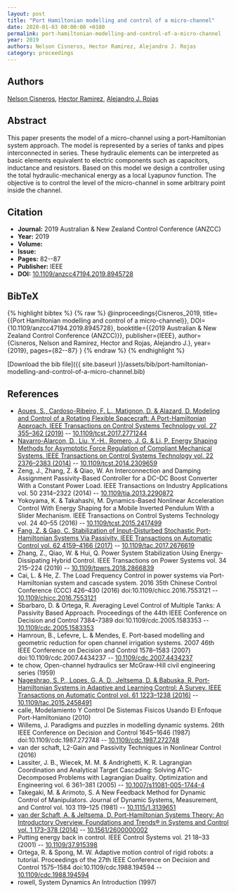 ```yaml
---
layout: post
title: "Port Hamiltonian modelling and control of a micro-channel"
date: 2020-01-03 00:00:00 +0100
permalink: port-hamiltonian-modelling-and-control-of-a-micro-channel
year: 2019
authors: Nelson Cisneros, Hector Ramirez, Alejandro J. Rojas
category: proceedings
---
```

 
## Authors
[Nelson Cisneros](authors/nelson-cisneros), [Hector Ramirez](authors/hector-ramirez), [Alejandro J. Rojas](authors/alejandro-jose-rojas)
 
## Abstract
This paper presents the model of a micro-channel using a port-Hamiltonian system approach. The model is represented by a series of tanks and pipes interconnected in series. These hydraulic elements can be interpreted as basic elements equivalent to electric components such as capacitors, inductance and resistors. Based on this model we design a controller using the total hydraulic-mechanical energy as a local Lyapunov function. The objective is to control the level of the micro-channel in some arbitrary point inside the channel.
 
## Citation
- **Journal:** 2019 Australian &amp; New Zealand Control Conference (ANZCC)
- **Year:** 2019
- **Volume:** 
- **Issue:** 
- **Pages:** 82--87
- **Publisher:** IEEE
- **DOI:** [10.1109/anzcc47194.2019.8945728](https://doi.org/10.1109/anzcc47194.2019.8945728)
 
## BibTeX
{% highlight bibtex %}
{% raw %}
@inproceedings{Cisneros_2019,
  title={{Port Hamiltonian modelling and control of a micro-channel}},
  DOI={10.1109/anzcc47194.2019.8945728},
  booktitle={{2019 Australian &amp; New Zealand Control Conference (ANZCC)}},
  publisher={IEEE},
  author={Cisneros, Nelson and Ramirez, Hector and Rojas, Alejandro J.},
  year={2019},
  pages={82--87}
}
{% endraw %}
{% endhighlight %}
 
[Download the bib file]({{ site.baseurl }}/assets/bib/port-hamiltonian-modelling-and-control-of-a-micro-channel.bib)
 
## References
- [Aoues, S., Cardoso-Ribeiro, F. L., Matignon, D. & Alazard, D. Modeling and Control of a Rotating Flexible Spacecraft: A Port-Hamiltonian Approach. IEEE Transactions on Control Systems Technology vol. 27 355–362 (2019)](modeling-and-control-of-a-rotating-flexible-spacecraft-a-port-hamiltonian-approach) -- [10.1109/tcst.2017.2771244](https://doi.org/10.1109/tcst.2017.2771244)
- [Navarro-Alarcon, D., Liu, Y.-H., Romero, J. G. & Li, P. Energy Shaping Methods for Asymptotic Force Regulation of Compliant Mechanical Systems. IEEE Transactions on Control Systems Technology vol. 22 2376–2383 (2014)](energy-shaping-methods-for-asymptotic-force-regulation-of-compliant-mechanical-systems) -- [10.1109/tcst.2014.2309659](https://doi.org/10.1109/tcst.2014.2309659)
- Zeng, J., Zhang, Z. & Qiao, W. An Interconnection and Damping Assignment Passivity-Based Controller for a DC–DC Boost Converter With a Constant Power Load. IEEE Transactions on Industry Applications vol. 50 2314–2322 (2014) -- [10.1109/tia.2013.2290872](https://doi.org/10.1109/tia.2013.2290872)
- Yokoyama, K. & Takahashi, M. Dynamics-Based Nonlinear Acceleration Control With Energy Shaping for a Mobile Inverted Pendulum With a Slider Mechanism. IEEE Transactions on Control Systems Technology vol. 24 40–55 (2016) -- [10.1109/tcst.2015.2417499](https://doi.org/10.1109/tcst.2015.2417499)
- [Fang, Z. & Gao, C. Stabilization of Input-Disturbed Stochastic Port-Hamiltonian Systems Via Passivity. IEEE Transactions on Automatic Control vol. 62 4159–4166 (2017)](stabilization-of-input-disturbed-stochastic-port-hamiltonian-systems-via-passivity) -- [10.1109/tac.2017.2676619](https://doi.org/10.1109/tac.2017.2676619)
- Zhang, Z., Qiao, W. & Hui, Q. Power System Stabilization Using Energy-Dissipating Hybrid Control. IEEE Transactions on Power Systems vol. 34 215–224 (2019) -- [10.1109/tpwrs.2018.2866839](https://doi.org/10.1109/tpwrs.2018.2866839)
- Cai, L. & He, Z. The Load Frequency Control in power systems via Port-Hamiltonian system and cascade system. 2016 35th Chinese Control Conference (CCC) 426–430 (2016) doi:10.1109/chicc.2016.7553121 -- [10.1109/chicc.2016.7553121](https://doi.org/10.1109/chicc.2016.7553121)
- Sbarbaro, D. & Ortega, R. Averaging Level Control of Multiple Tanks: A Passivity Based Approach. Proceedings of the 44th IEEE Conference on Decision and Control 7384–7389 doi:10.1109/cdc.2005.1583353 -- [10.1109/cdc.2005.1583353](https://doi.org/10.1109/cdc.2005.1583353)
- Hamroun, B., Lefevre, L. & Mendes, E. Port-based modelling and geometric reduction for open channel irrigation systems. 2007 46th IEEE Conference on Decision and Control 1578–1583 (2007) doi:10.1109/cdc.2007.4434237 -- [10.1109/cdc.2007.4434237](https://doi.org/10.1109/cdc.2007.4434237)
- te chow, Open-channel hydraulics ser McGraw-Hill civil engineering series (1959)
- [Nageshrao, S. P., Lopes, G. A. D., Jeltsema, D. & Babuska, R. Port-Hamiltonian Systems in Adaptive and Learning Control: A Survey. IEEE Transactions on Automatic Control vol. 61 1223–1238 (2016)](port-hamiltonian-systems-in-adaptive-and-learning-control-a-survey) -- [10.1109/tac.2015.2458491](https://doi.org/10.1109/tac.2015.2458491)
- calle, Modelamiento Y Control De Sistemas Fisicos Usando El Enfoque Port-Hamiltoniano (2010)
- Willems, J. Paradigms and puzzles in modelling dynamic systems. 26th IEEE Conference on Decision and Control 1645–1646 (1987) doi:10.1109/cdc.1987.272748 -- [10.1109/cdc.1987.272748](https://doi.org/10.1109/cdc.1987.272748)
- van der schaft, L2-Gain and Passivity Techniques in Nonlinear Control (2016)
- Lassiter, J. B., Wiecek, M. M. & Andrighetti, K. R. Lagrangian Coordination and Analytical Target Cascading: Solving ATC-Decomposed Problems with Lagrangian Duality. Optimization and Engineering vol. 6 361–381 (2005) -- [10.1007/s11081-005-1744-4](https://doi.org/10.1007/s11081-005-1744-4)
- Takegaki, M. & Arimoto, S. A New Feedback Method for Dynamic Control of Manipulators. Journal of Dynamic Systems, Measurement, and Control vol. 103 119–125 (1981) -- [10.1115/1.3139651](https://doi.org/10.1115/1.3139651)
- [van der Schaft, A. & Jeltsema, D. Port-Hamiltonian Systems Theory: An Introductory Overview. Foundations and Trends® in Systems and Control vol. 1 173–378 (2014)](port-hamiltonian-systems-theory-an-introductory-overview) -- [10.1561/2600000002](https://doi.org/10.1561/2600000002)
- Putting energy back in control. IEEE Control Systems vol. 21 18–33 (2001) -- [10.1109/37.915398](https://doi.org/10.1109/37.915398)
- Ortega, R. & Spong, M. W. Adaptive motion control of rigid robots: a tutorial. Proceedings of the 27th IEEE Conference on Decision and Control 1575–1584 doi:10.1109/cdc.1988.194594 -- [10.1109/cdc.1988.194594](https://doi.org/10.1109/cdc.1988.194594)
- rowell, System Dynamics An Introduction (1997)

